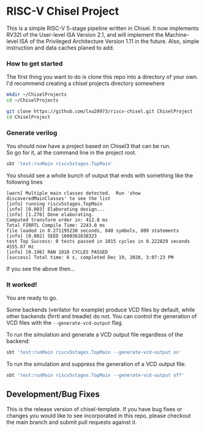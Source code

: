 RISC-V Chisel Project
=======================

This is a simple RISC-V 5-stage pipeline written in Chisel. 
It now implements RV32I of the User-level ISA Version 2.1, 
and will implement the Machine-level ISA of the Privileged Architecture Version 1.11 in the future. 
Also, simple instruction and data caches planed to add.


### How to get started
The first thing you want to do is clone this repo into a directory of your own.  I'd recommend creating a chisel projects directory somewhere
```sh
mkdir ~/ChiselProjects
cd ~/ChiselProjects

git clone https://github.com/lxu28973/riscv-chisel.git ChiselProject
cd ChiselProject
```

### Generate verilog
You should now have a project based on Chisel3 that can be run.<br/>
So go for it, at the command line in the project root.
```sh
sbt 'test:runMain riscv5stages.TopMain'
```

You should see a whole bunch of output that ends with something like the following lines
```
[warn] Multiple main classes detected.  Run 'show discoveredMainClasses' to see the list
[info] running riscv5stages.TopMain 
[info] [0.003] Elaborating design...
[info] [1.276] Done elaborating.
Computed transform order in: 412.8 ms
Total FIRRTL Compile Time: 2243.0 ms
file loaded in 0.271195238 seconds, 840 symbols, 809 statements
[info] [0.002] SEED 1608361638323
test Top Success: 0 tests passed in 1015 cycles in 0.222829 seconds 4555.07 Hz
[info] [0.196] RAN 1010 CYCLES PASSED
[success] Total time: 6 s, completed Dec 19, 2020, 3:07:23 PM
```
If you see the above then...

### It worked!
You are ready to go. 

Some backends (verilator for example) produce VCD files by default, while other backends (firrtl and treadle) do not.
You can control the generation of VCD files with the `--generate-vcd-output` flag.

To run the simulation and generate a VCD output file regardless of the backend:
```bash
sbt 'test:runMain riscv5stages.TopMain --generate-vcd-output on'
```

To run the simulation and suppress the generation of a VCD output file:
```bash
sbt 'test:runMain riscv5stages.TopMain --generate-vcd-output off'
```

## Development/Bug Fixes
This is the release version of chisel-template. If you have bug fixes or
changes you would like to see incorporated in this repo, please checkout
the main branch and submit pull requests against it.

